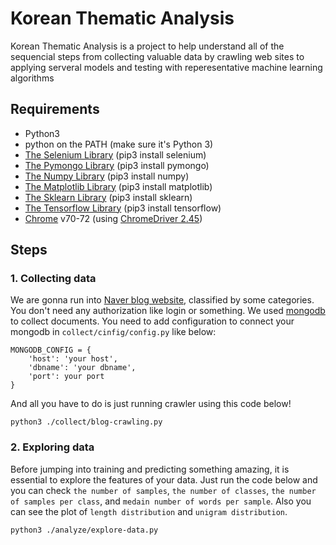 # Korean Thematic Analysis
Korean Thematic Analysis is a project to help understand all of the sequencial steps from collecting valuable data by crawling web sites to applying serveral models and testing with reperesentative machine learning algorithms

## Requirements
- Python3
- python on the PATH (make sure it's Python 3)
- [The Selenium Library](https://github.com/SeleniumHQ/selenium) (pip3 install selenium)
- [The Pymongo Library](https://github.com/mongodb/mongo-python-driver) (pip3 install pymongo)
- [The Numpy Library](https://github.com/numpy/numpy) (pip3 install numpy)
- [The Matplotlib Library](https://github.com/matplotlib/matplotlib) (pip3 install matplotlib)
- [The Sklearn Library](https://github.com/scikit-learn/scikit-learn) (pip3 install sklearn)
- [The Tensorflow Library](https://www.tensorflow.org/) (pip3 install tensorflow)
- [Chrome](https://www.google.com/chrome/) v70-72 (using [ChromeDriver 2.45](http://chromedriver.chromium.org/downloads))

## Steps

### 1. Collecting data
We are gonna run into [Naver blog website](https://section.blog.naver.com/ThemePost.nhn?directoryNo=0&activeDirectorySeq=0&currentPage=1), classified by some categories. You don't need any authorization like login or something.
We used [mongodb](https://www.mongodb.com/) to collect documents. You need to add configuration to connect your mongodb in `collect/cinfig/config.py` like below:
```
MONGODB_CONFIG = {
    'host': 'your host',
    'dbname': 'your dbname',
    'port': your port
}
```
And all you have to do is just running crawler using this code below!
```
python3 ./collect/blog-crawling.py
```

### 2. Exploring data
Before jumping into training and predicting something amazing, it is essential to explore the features of your data. Just run the code below and you can check `the number of samples`, `the number of classes`, `the number of samples per class`, and `medain number of words per sample`. Also you can see the plot of `length distribution` and `unigram distribution`.
```
python3 ./analyze/explore-data.py
```
